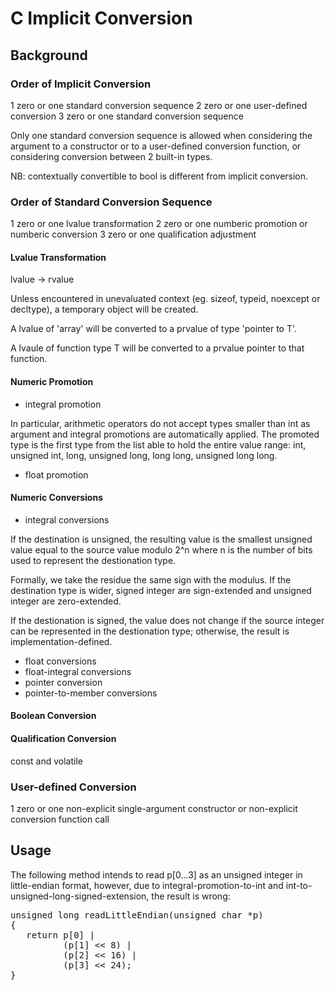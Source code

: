 # C Implicit Conversion  

## Background

### Order of Implicit Conversion

1 zero or one standard conversion sequence
2 zero or one user-defined conversion
3 zero or one standard conversion sequence

Only one standard conversion sequence is allowed when considering the argument 
to a constructor or to a user-defined conversion function, or considering
conversion between 2 built-in types.

NB: contextually convertible to bool is different from implicit conversion.

### Order of Standard Conversion Sequence

1 zero or one lvalue transformation
2 zero or one numberic promotion or numberic conversion
3 zero or one qualification adjustment

#### Lvalue Transformation

lvalue -> rvalue

Unless encountered in unevaluated context (eg. sizeof, typeid, noexcept or
decltype), a temporary object will be created.

A lvalue of 'array' will be converted to a prvalue of type 'pointer to T'.

A lvaule of function type T will be converted to a prvalue pointer to that
function.

#### Numeric Promotion

- integral promotion

In particular, arithmetic operators do not accept types smaller than int as
argument and integral promotions are automatically applied. The promoted type
is the first type from the list able to hold the entire value range: int, 
unsigned int, long, unsigned long, long long, unsigned long long.

- float promotion

#### Numeric Conversions

- integral conversions

If the destination is unsigned, the resulting value is the smallest unsigned
value equal to the source value modulo 2^n where n is the number of bits used
to represent the destionation type.

Formally, we take the residue the same sign with the modulus. If the destination 
type is wider, signed integer are sign-extended and unsigned integer are
zero-extended.

If the destionation is signed, the value does not change if the source integer
can be represented in the destionation type; otherwise, the result is
implementation-defined.

- float conversions
- float-integral conversions
- pointer conversion
- pointer-to-member conversions

#### Boolean Conversion

#### Qualification Conversion

const and volatile

### User-defined Conversion

1 zero or one non-explicit single-argument constructor or non-explicit 
conversion function call

## Usage

The following method intends to read p[0...3] as an unsigned integer in 
little-endian format, however, due to integral-promotion-to-int and
int-to-unsigned-long-signed-extension, the result is wrong:

<pre>
unsigned long readLittleEndian(unsigned char *p)
{
   return p[0] | 
          (p[1] << 8) |
          (p[2] << 16) |
          (p[3] << 24);
}

</pre>
